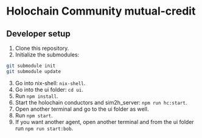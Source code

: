 # Holochain Community mutual-credit

## Developer setup

1. Clone this repository.
2. Initialize the submodules:

```bash
git submodule init
git submodule update
```

3. Go into nix-shell: `nix-shell`.
4. Go into the ui folder: `cd ui`.
5. Run `npm install`.
6. Start the holochain conductors and sim2h_server: `npm run hc:start`.
7. Open another terminal and go to the ui folder as well.
8. Run `npm start`.
9. If you want another agent, open another terminal and from the ui folder run `npm run start:bob`.
